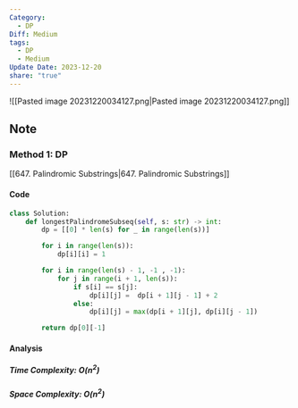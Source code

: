 ```yaml
---
Category:
  - DP
Diff: Medium
tags:
  - DP
  - Medium
Update Date: 2023-12-20
share: "true"
---
```


![[Pasted image 20231220034127.png|Pasted image 20231220034127.png]]
## Note
### Method 1: DP
[[647. Palindromic Substrings|647. Palindromic Substrings]]
#### Code
```python
class Solution:
    def longestPalindromeSubseq(self, s: str) -> int:
        dp = [[0] * len(s) for _ in range(len(s))]

        for i in range(len(s)):
            dp[i][i] = 1

        for i in range(len(s) - 1, -1 , -1):
            for j in range(i + 1, len(s)):
                if s[i] == s[j]:
                    dp[i][j] =  dp[i + 1][j - 1] + 2
                else:
                    dp[i][j] = max(dp[i + 1][j], dp[i][j - 1])

        return dp[0][-1]
```
#### Analysis
##### Time Complexity: $O(n ^ 2)$
##### Space Complexity: $O(n ^ 2)$

